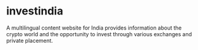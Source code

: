 # investindia
A multilingual content website for India provides information about the crypto world and the opportunity to invest through various exchanges and private placement.
